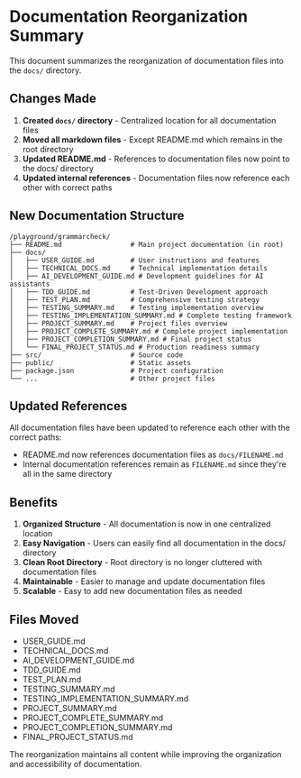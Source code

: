 # Documentation Reorganization Summary

This document summarizes the reorganization of documentation files into the `docs/` directory.

## Changes Made

1. **Created `docs/` directory** - Centralized location for all documentation files
2. **Moved all markdown files** - Except README.md which remains in the root directory
3. **Updated README.md** - References to documentation files now point to the docs/ directory
4. **Updated internal references** - Documentation files now reference each other with correct paths

## New Documentation Structure

```
/playground/grammarcheck/
├── README.md                 # Main project documentation (in root)
├── docs/
│   ├── USER_GUIDE.md         # User instructions and features
│   ├── TECHNICAL_DOCS.md     # Technical implementation details
│   ├── AI_DEVELOPMENT_GUIDE.md # Development guidelines for AI assistants
│   ├── TDD_GUIDE.md          # Test-Driven Development approach
│   ├── TEST_PLAN.md          # Comprehensive testing strategy
│   ├── TESTING_SUMMARY.md    # Testing implementation overview
│   ├── TESTING_IMPLEMENTATION_SUMMARY.md # Complete testing framework
│   ├── PROJECT_SUMMARY.md    # Project files overview
│   ├── PROJECT_COMPLETE_SUMMARY.md # Complete project implementation
│   ├── PROJECT_COMPLETION_SUMMARY.md # Final project status
│   └── FINAL_PROJECT_STATUS.md # Production readiness summary
├── src/                      # Source code
├── public/                   # Static assets
├── package.json              # Project configuration
└── ...                       # Other project files
```

## Updated References

All documentation files have been updated to reference each other with the correct paths:

- README.md now references documentation files as `docs/FILENAME.md`
- Internal documentation references remain as `FILENAME.md` since they're all in the same directory

## Benefits

1. **Organized Structure** - All documentation is now in one centralized location
2. **Easy Navigation** - Users can easily find all documentation in the docs/ directory
3. **Clean Root Directory** - Root directory is no longer cluttered with documentation files
4. **Maintainable** - Easier to manage and update documentation files
5. **Scalable** - Easy to add new documentation files as needed

## Files Moved

- USER_GUIDE.md
- TECHNICAL_DOCS.md
- AI_DEVELOPMENT_GUIDE.md
- TDD_GUIDE.md
- TEST_PLAN.md
- TESTING_SUMMARY.md
- TESTING_IMPLEMENTATION_SUMMARY.md
- PROJECT_SUMMARY.md
- PROJECT_COMPLETE_SUMMARY.md
- PROJECT_COMPLETION_SUMMARY.md
- FINAL_PROJECT_STATUS.md

The reorganization maintains all content while improving the organization and accessibility of documentation.